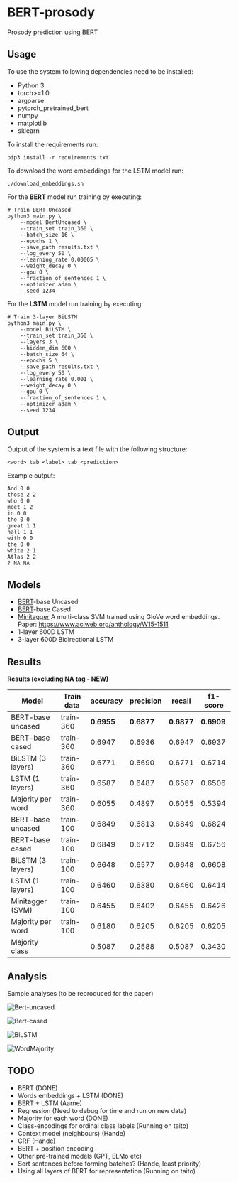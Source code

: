 # BERT-prosody
Prosody prediction using BERT

## Usage

To use the system following dependencies need to be installed:

* Python 3
* torch>=1.0
* argparse
* pytorch_pretrained_bert
* numpy
* matplotlib
* sklearn


To install the requirements run:

```console
pip3 install -r requirements.txt
```

To download the word embeddings for the LSTM model run:
```console
./download_embeddings.sh
```

For the **BERT** model run training by executing:

```console
# Train BERT-Uncased
python3 main.py \
    --model BertUncased \
    --train_set train_360 \
    --batch_size 16 \
    --epochs 1 \
    --save_path results.txt \
    --log_every 50 \
    --learning_rate 0.00005 \
    --weight_decay 0 \
    --gpu 0 \
    --fraction_of_sentences 1 \
    --optimizer adam \
    --seed 1234
```

For the **LSTM** model run training by executing:
```console
# Train 3-layer BiLSTM
python3 main.py \
    --model BiLSTM \
    --train_set train_360 \
    --layers 3 \
    --hidden_dim 600 \
    --batch_size 64 \
    --epochs 5 \
    --save_path results.txt \
    --log_every 50 \
    --learning_rate 0.001 \
    --weight_decay 0 \
    --gpu 0 \
    --fraction_of_sentences 1 \
    --optimizer adam \
    --seed 1234
```


## Output

Output of the system is a text file with the following structure:

```
<word> tab <label> tab <prediction>
```

Example output:
```
And 0 0
those 2 2
who 0 0
meet 1 2
in 0 0
the 0 0
great 1 1
hall 1 1
with 0 0
the 0 0
white 2 1
Atlas 2 2
? NA NA
```

## Models

* [BERT](https://arxiv.org/abs/1810.04805)-base Uncased
* [BERT](https://arxiv.org/abs/1810.04805)-base Cased
* [Minitagger](https://github.com/karlstratos/minitagger) A multi-class SVM trained using GloVe word embeddings. Paper: https://www.aclweb.org/anthology/W15-1511
* 1-layer 600D LSTM
* 3-layer 600D Bidirectional LSTM

## Results

**Results (excluding NA tag - NEW)**

| Model             |  Train data | accuracy    |precision   |  recall     | f1-score   |
| ---               | ---         | ---         | ---        | ---         | ---        |
| BERT-base uncased | train-360   | **0.6955**  | **0.6877** | **0.6877**  | **0.6909** |
| BERT-base cased   | train-360   |  0.6947     |  0.6936    |  0.6947     | 0.6937     |
| BiLSTM (3 layers) | train-360   |  0.6771     |  0.6690    |  0.6771     | 0.6714     |
| LSTM (1 layers)   | train-360   |  0.6587     |  0.6487    |  0.6587     | 0.6506     |
| Majority per word | train-360   |  0.6055     |  0.4897    |  0.6055     | 0.5394     |
| BERT-base uncased | train-100   |  0.6849     |  0.6813    |  0.6849     | 0.6824     |
| BERT-base cased   | train-100   |  0.6849     |  0.6712    |  0.6849     | 0.6756     |
| BiLSTM (3 layers) | train-100   |  0.6648     |  0.6577    |  0.6648     | 0.6608     |
| LSTM (1 layers)   | train-100   |  0.6460     |  0.6380    |  0.6460     | 0.6414     |
| Minitagger (SVM)  | train-100   |  0.6455     |  0.6402    |  0.6455     | 0.6426     |
| Majority per word | train-100   |  0.6180     |  0.6205    |  0.6205     | 0.6205     |
| Majority class    |             |  0.5087     |  0.2588    |  0.5087     | 0.3430     |


## Analysis

Sample analyses (to be reproduced for the paper)

![Bert-uncased](images/confusion_matrix-BertUncased.png)

![Bert-cased](images/confusion_matrix-BertCased.png)

![BiLSTM](images/confusion_matrix-BiLSTM.png)

![WordMajority](images/confusion_matrix-WordMajority.png)

## TODO

* BERT (DONE)
* Words embeddings + LSTM (DONE)
* BERT + LSTM (Aarne)
* Regression (Need to debug for time and run on new data)
* Majority for each word (DONE)
* Class-encodings for ordinal class labels (Running on taito)
* Context model (neighbours) (Hande)
* CRF (Hande)
* BERT + position encoding
* Other pre-trained models (GPT, ELMo etc)
* Sort sentences before forming batches? (Hande, least priority)
* Using all layers of BERT for representation (Running on taito)
